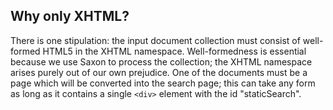 ## Why only XHTML?

There is one stipulation: the input document collection must consist of well-formed HTML5 in the XHTML namespace. Well-formedness is essential because we use Saxon to process the collection; the XHTML namespace arises purely out of our own prejudice. One of the documents must be a page which will be converted into the search page; this can take any form as long as it contains a single <code>&lt;div&gt;</code> element with the id "staticSearch".



